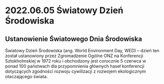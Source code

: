 # 2022.06.05 Światowy Dzień Środowiska

## Ustanowienie Światowego Dnia Środowiska

Światowy Dzień Środowiska (ang. World Environment Day, WED) – dzień ten został ustanowiony przez Zgromadzenie Ogólne ONZ na Konferencji Sztokholmskiej w 1972 roku i obchodzony jest corocznie 5 czerwca w ponad 100 państwach dla przypomnienia głównych haseł konferencji dotyczących zgodności rozwoju cywilizacji z rozwojem ekologicznym otaczającego świata.